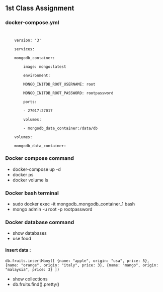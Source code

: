 ## 1st Class Assignment

   
### docker-compose.yml

#



        version: '3'

        services:

        mongodb_container:

            image: mongo:latest

            environment:

            MONGO_INITDB_ROOT_USERNAME: root

            MONGO_INITDB_ROOT_PASSWORD: rootpassword

            ports:

            - 27017:27017

            volumes:

            - mongodb_data_container:/data/db

        volumes:

        mongodb_data_container:


### Docker compose command

- docker-compose up -d
- docker ps
- docker volume ls

### Docker bash terminal

- sudo docker exec -it mongodb_mongodb_container_1 bash
- mongo admin -u root -p rootpassword

### Docker database command

- show databases
- use food
#### insert data :

    db.fruits.insertMany([ {name: "apple", origin: "usa", price: 5}, {name: "orange", origin: "italy", price: 3}, {name: "mango", origin: "malaysia", price: 3} ])


- show collections
- db.fruits.find().pretty()
